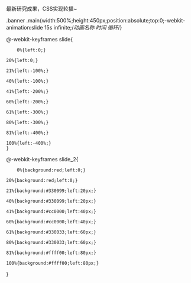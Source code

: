最新研究成果，CSS实现轮播~

.banner .main{width:500%;height:450px;position:absolute;top:0;-webkit-animation:slide 15s infinite;/*动画名称 时间  循环*/}

@-webkit-keyframes slide{

		0%{left:0;}
		
    20%{left:0;}
		
    21%{left:-100%;}
		
    40%{left:-100%;}
		
    41%{left:-200%;}
		
    60%{left:-200%;}
		
    61%{left:-300%;}
		
    80%{left:-300%;}
		
    81%{left:-400%;}
		
    100%{left:-400%;}
	}
  @-webkit-keyframes slide_2{
  
		0%{background:red;left:0;}
		
    20%{background:red;left:0;}
		
    21%{background:#330099;left:20px;}
		
    40%{background:#330099;left:20px;}
		
    41%{background:#cc0000;left:40px;}
		
    60%{background:#cc0000;left:40px;}
		
    61%{background:#330033;left:60px;}
		
    80%{background:#330033;left:60px;}
		
    81%{background:#ffff00;left:80px;}
		
    100%{background:#ffff00;left:80px;}
	
  }
